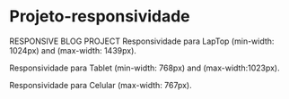 # Projeto-responsividade
RESPONSIVE BLOG PROJECT
Responsividade para LapTop (min-width: 1024px) and (max-width: 1439px).

Responsividade para Tablet (min-width: 768px) and (max-width:1023px).

Responsividade para Celular (max-width: 767px).
